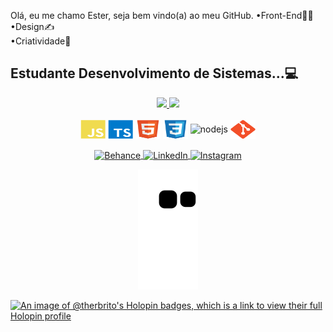 <div>
  
  <p>Olá, eu me chamo Ester, seja bem vindo(a) ao meu GitHub.
    •Front-End👩‍💻
    <br>
    •Design✍
    <br>
    •Criatividade🔮
  </p>
   <p align="center"><h2>Estudante Desenvolvimento de Sistemas...💻</h2>
<div align="center">
  <a href="https://github.com/TherBrito">
    <img height="150em" src="https://github-readme-stats.vercel.app/api?username=TherBrito&count_private=true&include_all_commits=true&show_icons=true&theme=dark&hide_border=false&show_owner=true"/>
    <img height="150em" src="https://github-readme-stats.vercel.app/api/top-langs/?username=TherBrito&theme=dark&hide_border=false&&layout=compact"/>
  </a>
</div>

<div align="center" valign="top"><br>
  <img align="center" alt="Js" height="30" width="40" src="https://raw.githubusercontent.com/devicons/devicon/master/icons/javascript/javascript-plain.svg">
  <img align="center" alt="Js" height="30" width="40" src="https://raw.githubusercontent.com/devicons/devicon/master/icons/typescript/typescript-plain.svg">
  <img align="center" alt="HTML" height="30" width="40" src="https://raw.githubusercontent.com/devicons/devicon/master/icons/html5/html5-original.svg">
  <img align="center" alt="CSS" height="30" width="40" src="https://raw.githubusercontent.com/devicons/devicon/master/icons/css3/css3-original.svg">
  <img align="center" alt="nodejs" height="30" width="40" src="https://cdn.worldvectorlogo.com/logos/nodejs-icon.svg">
  <img align="center" alt="git" height="30" width="40" src="https://raw.githubusercontent.com/devicons/devicon/master/icons/git/git-original.svg">
  
<!--   <img align="center" alt="github" height="30" width="40" src="https://raw.githubusercontent.com/devicons/devicon/master/icons/github/github-original.svg"> -->
 
</div><br>

<div align="center">
 <a href="https://www.behance.net/esterbrito5"> 
   <img align="center" alt="Behance" height="50" width="50" src="https://cdn-icons-png.flaticon.com/256/3536/3536806.png">
 </a>
  <a href="https://www.linkedin.com/in/ester-brito-5a1b5223b/">
  <img align="center" alt="LinkedIn" height="50" width="50" src="https://cdn-icons-png.flaticon.com/256/3536/3536505.png">
  </a>
  <a  href="https://www.instagram.com/esterfeitosabrito/">
  <img align="center" alt="Instagram" height="50" width="50" src="https://cdn-icons-png.flaticon.com/256/2111/2111463.png">
  </a>
</div>

<div align="center">
  
  ![Snake animation](https://github.com/TherBrito/TherBrito/blob/output/github-contribution-grid-snake.svg)
  
</div>

[![An image of @therbrito's Holopin badges, which is a link to view their full Holopin profile](https://holopin.me/therbrito)](https://holopin.io/@therbrito)

